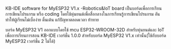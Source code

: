 KB-IDE software for MyESP32 V1.x -Robotics&IoT board 
เป็นบอร์ดเพื่อการเรียนการเขียนโปรแกรม หรือ coding โดยใช้หุ่นยนต์เพื่อสื่อกลางในการเรียนรู้การเขียนโปรแกรม อันทำให้ผู้เรียนไม่เบื่อง่าย ตื่นเต้น แก้ปัญหาตลอดเวลา ท้าทาย 

บอร์ด MyESP32 V1 ออกแบบโดยใช้ mcu ESP32-WROOM-32D สำหรับหุ่นยนต์และ IoT เพื่อการเรียนการสอน 
KB-IDE เวอร์ชั่น 1.0.0 สำหรับบอร์ด MyESP32 V1.x เท่านั้น(ใช้กับบอร์ด MyESP32 เวอร์ชั่น 2 ไม่ได้)

